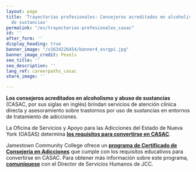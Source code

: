 ```yaml
---
layout: page
title: 'Trayectorias profesionales: Consejeros acreditados en alcoholismo y abuso
  de sustancias'
permalink: "/es/trayectorias-profesionales_casac"
id: ''
after_form: ''
display_heading: true
banner_image: "/v1634226454/banner4_esrgpi.jpg"
banner_image_credit: Pexels
seo_title: ''
seo_description: ''
lang_ref: careerpaths_casac
share_image: ''

---
```

**Los consejeros acreditados en alcoholismo y abuso de sustancias** (CASAC, por sus siglas en inglés) brindan servicios de atención clínica directa y asesoramiento sobre trastornos por uso de sustancias en entornos de tratamiento de adicciones.

La Oficina de Servicios y Apoyo para las Adicciones del Estado de Nueva York (OASAS) determina [**los requisitos para convertirse en CASAC**](https://oasas.ny.gov/credentialing/alcoholism-and-substance-abuse-counselor-casac).

Jamestown Community College ofrece un [**programa de Certificado de Consejería en Adicciones**](https://www.sunyjcc.edu/programs/addictions-counseling-certificate) que cumple con los requisitos educativos para convertirse en CASAC. Para obtener más información sobre este programa, [**comuníquese**](https://www.sunyjcc.edu/faculty-staff-directory/catherine-iannello) con el Director de Servicios Humanos de JCC.